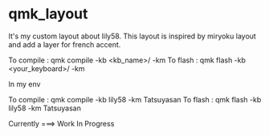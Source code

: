 # qmk_layout

It's my custom layout about lily58.
This layout is inspired by miryoku layout and add a layer for french accent.

To compile : qmk compile -kb <kb_name>/<version> -km <keymap>
To flash : qmk flash -kb <your_keyboard>/<version> -km <keymap>

In my env

To compile : qmk compile -kb lily58 -km Tatsuyasan
To flash : qmk flash -kb lily58 -km Tatsuyasan

Currently ===> Work In Progress
